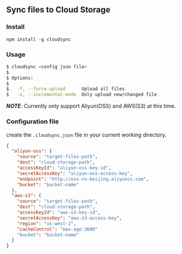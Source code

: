 ## Sync files to Cloud Storage

### Install
```npm install -g cloudsync```

### Usage
```bash
$ cloudsync <config json file>
$
$ Options:
$
$   -f, --force-upload      Upload all files
$   -i, --incremental-mode  Only upload new/changed file
```

_**NOTE**_: Currently only support Aliyun(OSS) and AWS(S3) at this time.

### Configuration file
create the ```.cloudsync.json``` file in your current working directory.

```json
{
  "aliyun-oss": {
    "source": "target-files-path",
    "dest": "cloud-storage-path",
    "accessKeyId": "aliyun-oss-key-id",
    "secretAccessKey": "aliyun-oss-access-key",
    "endpoint": "http://oss-cn-beijing.aliyuncs.com",
    "bucket": "bucket-name"
  },
  "aws-s3": {
    "source": "target-files-path",
    "dest": "cloud-storage-path",
    "accessKeyId": "aws-s3-key-id",
    "secretAccessKey": "aws-s3-access-key",
    "region": "us-west-2",
    "cacheControl": "max-age:3600"
    "bucket": "bucket-name"
  }
}
```
